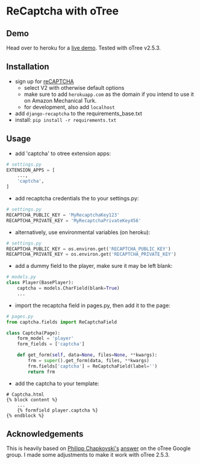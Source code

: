 # ReCaptcha with oTree
## Demo
Head over to heroku for a [live demo](https://recap-demo.herokuapp.com).
Tested with oTree v2.5.3.

## Installation
- sign up for [reCAPTCHA](https://www.google.com/recaptcha/)
    - select V2 with otherwise default options 
    - make sure to add ```herokuapp.com``` as the domain if you intend to use it on Amazon Mechanical Turk.
    - for development, also add ```localhost```
- add ```django-recaptcha``` to the requirements_base.txt
- install: ```pip install -r requirements.txt```

## Usage
- add 'captcha' to otree extension apps:
```python
# settings.py
EXTENSION_APPS = [
    ...,
    'captcha',
]
```
- add recaptcha credentials the to your settings.py:
```python
# settings.py
RECAPTCHA_PUBLIC_KEY = 'MyRecaptchaKey123'
RECAPTCHA_PRIVATE_KEY = 'MyRecaptchaPrivateKey456'
```

- alternatively, use environmental variables (on heroku):
```python
# settings.py
RECAPTCHA_PUBLIC_KEY = os.environ.get('RECAPTCHA_PUBLIC_KEY')
RECAPTCHA_PRIVATE_KEY = os.environ.get('RECAPTCHA_PRIVATE_KEY')
```


- add a dummy field to the player, make sure it may be left blank:
```python 
# models.py
class Player(BasePlayer):
    captcha = models.CharField(blank=True)
    ...
```

- import the recaptcha field in pages.py, then add it to the page:
```python
# pages.py
from captcha.fields import ReCaptchaField

class Captcha(Page):
    form_model = 'player'
    form_fields = ['captcha']

    def get_form(self, data=None, files=None, **kwargs):
        frm = super().get_form(data, files, **kwargs)
        frm.fields['captcha'] = ReCaptchaField(label='')
        return frm
```

- add the captcha to your template:
```jinja2
# Captcha.html
{% block content %} 
    ...   
    {% formfield player.captcha %}
{% endblock %}
```

## Acknowledgements
This is heavily based on [Philipp Chapkovski's](https://github.com/chapkovski) [answer](https://groups.google.com/d/msg/otree/69qEkthJYL8/KLcpXVIXAQAJ) on the oTree Google group. I made some adjustments to make it work with oTree 2.5.3.